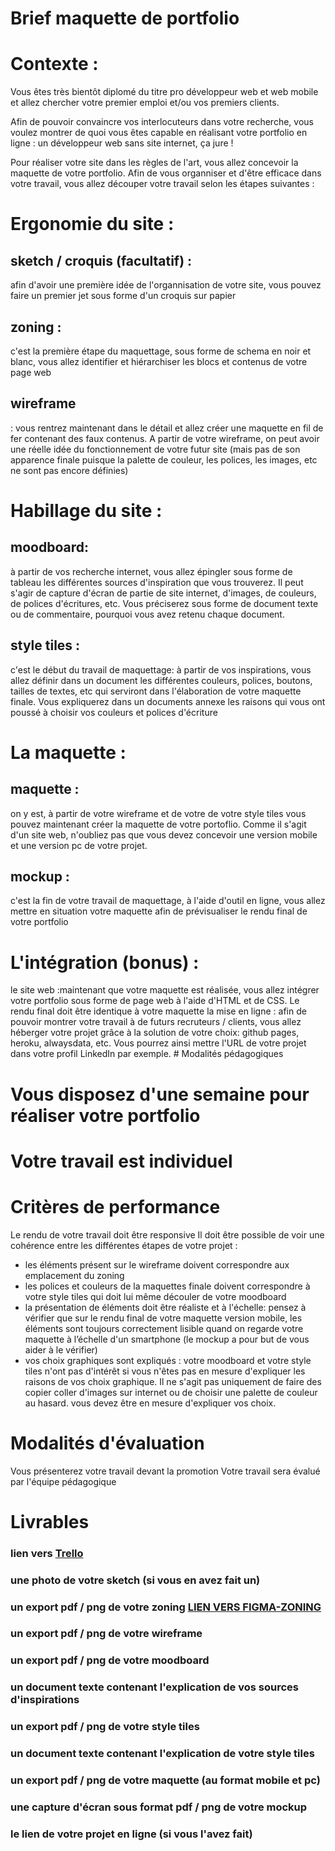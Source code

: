 # Brief maquette de portfolio ##

# Contexte :
Vous êtes très bientôt diplomé du titre pro développeur web et web mobile et allez chercher votre premier emploi et/ou vos premiers clients.

Afin de pouvoir convaincre vos interlocuteurs dans votre recherche, vous voulez montrer de quoi vous êtes capable en réalisant votre portfolio en ligne : un développeur web sans site internet, ça jure !

Pour réaliser votre site dans les règles de l'art, vous allez concevoir la maquette de votre portfolio. Afin de vous organniser et d'être efficace dans votre travail, vous allez découper votre travail selon les étapes suivantes :

# Ergonomie du site :

## sketch / croquis (facultatif) : 
afin d'avoir une première idée de l'organnisation de votre site, vous pouvez faire un premier jet sous forme d'un croquis sur papier
## zoning :
c'est la première étape du maquettage, sous forme de schema en noir et blanc, vous allez identifier et hiérarchiser les blocs et contenus de votre page web
## wireframe 
: vous rentrez maintenant dans le détail et allez créer une maquette en fil de fer contenant des faux contenus. A partir de votre wireframe, on peut avoir une réelle idée du fonctionnement de votre futur site (mais pas de son apparence finale puisque la palette de couleur, les polices, les images, etc ne sont pas encore définies)
​
# Habillage du site :

## moodboard:
à partir de vos recherche internet, vous allez épingler sous forme de tableau les différentes sources d'inspiration que vous trouverez. Il peut s'agir de capture d'écran de partie de site internet, d'images, de couleurs, de polices d'écritures, etc. Vous préciserez sous forme de document texte ou de commentaire, pourquoi vous avez retenu chaque document.
## style tiles :
c'est le début du travail de maquettage: à partir de vos inspirations, vous allez définir dans un document les différentes couleurs, polices, boutons, tailles de textes, etc qui serviront dans l'élaboration de votre maquette finale. Vous expliquerez dans un documents annexe les raisons qui vous ont poussé à choisir vos couleurs et polices d'écriture
​
# La maquette :

## maquette :
on y est, à partir de votre wireframe et de votre de votre style tiles vous pouvez maintenant créer la maquette de votre portoflio. Comme il s'agit d'un site web, n'oubliez pas que vous devez concevoir une version mobile et une version pc de votre projet.
## mockup : 
c'est la fin de votre travail de maquettage, à l'aide d'outil en ligne, vous allez mettre en situation votre maquette afin de prévisualiser le rendu final de votre portfolio

# L'intégration (bonus) :

le site web :maintenant que votre maquette est réalisée, vous allez intégrer votre portfolio sous forme de page web à l'aide d'HTML et de CSS. Le rendu final doit être identique à votre maquette
la mise en ligne : afin de pouvoir montrer votre travail à de futurs recruteurs / clients, vous allez héberger votre projet grâce à la solution de votre choix: github pages, heroku, alwaysdata, etc. Vous pourrez ainsi mettre l'URL de votre projet dans votre profil LinkedIn par exemple.
​
# Modalités pédagogiques
# Vous disposez d'une semaine pour réaliser votre portfolio

# Votre travail est individuel

# Critères de performance
Le rendu de votre travail doit être responsive
Il doit être possible de voir une cohérence entre les différentes étapes de votre projet :
- les éléments présent sur le wireframe doivent correspondre aux emplacement du zoning
- les polices et couleurs de la maquettes finale doivent correspondre à votre style tiles qui doit lui même découler de votre moodboard
- la présentation de éléments doit être réaliste et à l'échelle: pensez à vérifier que sur le rendu final de votre maquette version mobile, les éléments sont toujours correctement lisible quand on regarde votre maquette à l’échelle d'un smartphone (le mockup a pour but de vous aider à le vérifier)
- vos choix graphiques sont expliqués : votre moodboard et votre style tiles n'ont pas d'intérêt si vous n'êtes pas en mesure d'expliquer les raisons de vos choix graphique. Il ne s'agit pas uniquement de faire des copier coller d'images sur internet ou de choisir une palette de couleur au hasard. vous devez être en mesure d'expliquer vos choix.

# Modalités d'évaluation
Vous présenterez votre travail devant la promotion
Votre travail sera évalué par l'équipe pédagogique

# Livrables
### lien vers  [Trello](https://trello.com/invite/b/1Jo44B86/b51cb24b55a52a1d73cf326ac4bc0df4/brief-maquette-portfolio)
### une photo de votre sketch (si vous en avez fait un)
### un export pdf / png de votre zoning [LIEN VERS FIGMA-ZONING](https://www.figma.com/file/ZahBFAZ3stLI9n34pOwXGJ/Zoning?node-id=0%3A1)
### un export pdf / png de votre wireframe
### un export pdf / png de votre moodboard
### un document texte contenant l'explication de vos sources d'inspirations
### un export pdf / png de votre style tiles
### un document texte contenant l'explication de votre style tiles
### un export pdf / png de votre maquette (au format mobile et pc)
### une capture d'écran sous format pdf / png de votre mockup
### le lien de votre projet en ligne (si vous l'avez fait)